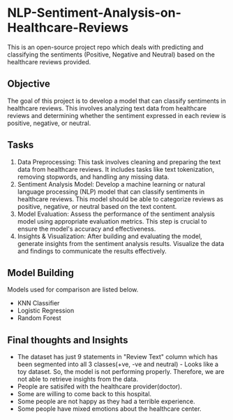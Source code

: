 # NLP-Sentiment-Analysis-on-Healthcare-Reviews
This is an open-source project repo which deals with predicting and classifying the sentiments (Positive, Negative and Neutral) based on the healthcare reviews provided.

## Objective
The goal of this project is to develop a model that can classify sentiments in healthcare reviews. This involves analyzing text data from healthcare reviews and determining whether the sentiment expressed in each review is positive, negative, or neutral.

## Tasks
1.	Data Preprocessing: This task involves cleaning and preparing the text data from healthcare reviews. It includes tasks like text tokenization, removing stopwords, and handling any missing data.
2.	Sentiment Analysis Model: Develop a machine learning or natural language processing (NLP) model that can classify sentiments in healthcare reviews. This model should be able to categorize reviews as positive, negative, or neutral based on the text content.
3.	Model Evaluation: Assess the performance of the sentiment analysis model using appropriate evaluation metrics. This step is crucial to ensure the model's accuracy and effectiveness.
4.	Insights & Visualization: After building and evaluating the model, generate insights from the sentiment analysis results. Visualize the data and findings to communicate the results effectively.

## Model Building
Models used for comparison are listed below.  
- KNN Classifier
- Logistic Regression
- Random Forest

## Final thoughts and Insights
- The dataset has just 9 statements in "Review Text" column which has been segmented into all 3 classes(+ve, -ve and neutral) - Looks like a toy dataset. So, the model is not performing properly. Therefore, we are not able to retrieve insights from the data.
- People are satisifed with the healthcare provider(doctor).
- Some are willing to come back to this hospital.
- Some people are not happy as they had a terrible experience.
- Some people have mixed emotions about the healthcare center.
